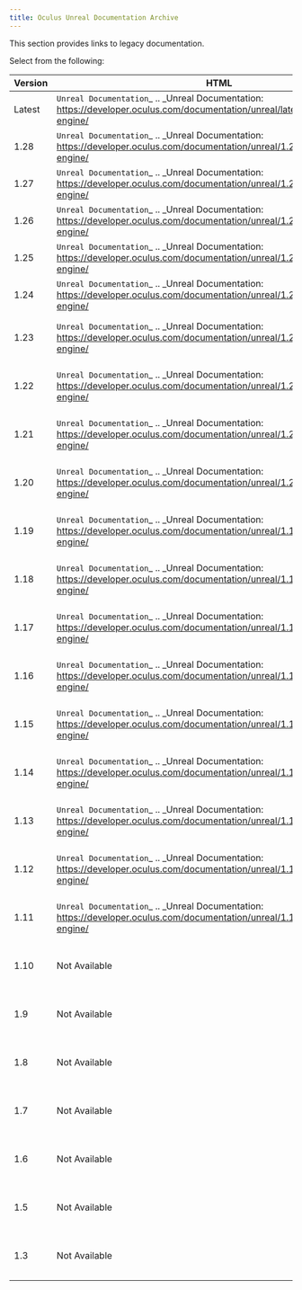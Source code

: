 ```yaml
---
title: Oculus Unreal Documentation Archive
---
```


This section provides links to legacy documentation.

Select from the following:

| Version |                                                                HTML                                                                |                                              PDFs                                              |
|---------|-------------------------------------------------------------------------------------------------------------------------------------|-------------------------------------------------------------------------------------------------|
| Latest | `Unreal Documentation`_  .. _Unreal Documentation: https://developer.oculus.com/documentation/unreal/latest/concepts/unreal-engine/ |                                          Not Available                                          |
|  1.28  |  `Unreal Documentation`_  .. _Unreal Documentation: https://developer.oculus.com/documentation/unreal/1.28/concepts/unreal-engine/  |                                          Not Available                                          |
|  1.27  |  `Unreal Documentation`_  .. _Unreal Documentation: https://developer.oculus.com/documentation/unreal/1.27/concepts/unreal-engine/  |                                          Not Available                                          |
|  1.26  |  `Unreal Documentation`_  .. _Unreal Documentation: https://developer.oculus.com/documentation/unreal/1.26/concepts/unreal-engine/  |                                          Not Available                                          |
|  1.25  |  `Unreal Documentation`_  .. _Unreal Documentation: https://developer.oculus.com/documentation/unreal/1.25/concepts/unreal-engine/  |                                          Not Available                                          |
|  1.24  |  `Unreal Documentation`_  .. _Unreal Documentation: https://developer.oculus.com/documentation/unreal/1.24/concepts/unreal-engine/  |                                          Not Available                                          |
|  1.23  |  `Unreal Documentation`_  .. _Unreal Documentation: https://developer.oculus.com/documentation/unreal/1.23/concepts/unreal-engine/  | `Oculus Unreal Guide`_  .. _Oculus Unreal Guide: https://securecdn.oculus.com/sr/unreal-latest/ |
|  1.22  |  `Unreal Documentation`_  .. _Unreal Documentation: https://developer.oculus.com/documentation/unreal/1.22/concepts/unreal-engine/  |  `Oculus Unreal Guide`_  .. _Oculus Unreal Guide: https://securecdn.oculus.com/sr/unreal-1.22/  |
|  1.21  |  `Unreal Documentation`_  .. _Unreal Documentation: https://developer.oculus.com/documentation/unreal/1.21/concepts/unreal-engine/  |  `Oculus Unreal Guide`_  .. _Oculus Unreal Guide: https://securecdn.oculus.com/sr/unreal-1.21/  |
|  1.20  |  `Unreal Documentation`_  .. _Unreal Documentation: https://developer.oculus.com/documentation/unreal/1.20/concepts/unreal-engine/  |  `Oculus Unreal Guide`_  .. _Oculus Unreal Guide: https://securecdn.oculus.com/sr/unreal-1.20/  |
|  1.19  |  `Unreal Documentation`_  .. _Unreal Documentation: https://developer.oculus.com/documentation/unreal/1.19/concepts/unreal-engine/  |  `Oculus Unreal Guide`_  .. _Oculus Unreal Guide: https://securecdn.oculus.com/sr/unreal-1.19/  |
|  1.18  |  `Unreal Documentation`_  .. _Unreal Documentation: https://developer.oculus.com/documentation/unreal/1.18/concepts/unreal-engine/  |  `Oculus Unreal Guide`_  .. _Oculus Unreal Guide: https://securecdn.oculus.com/sr/unreal-1.18/  |
|  1.17  |  `Unreal Documentation`_  .. _Unreal Documentation: https://developer.oculus.com/documentation/unreal/1.17/concepts/unreal-engine/  |  `Oculus Unreal Guide`_  .. _Oculus Unreal Guide: https://securecdn.oculus.com/sr/unreal-1.17/  |
|  1.16  |  `Unreal Documentation`_  .. _Unreal Documentation: https://developer.oculus.com/documentation/unreal/1.16/concepts/unreal-engine/  |  `Oculus Unreal Guide`_  .. _Oculus Unreal Guide: https://securecdn.oculus.com/sr/unreal-1.16/  |
|  1.15  |  `Unreal Documentation`_  .. _Unreal Documentation: https://developer.oculus.com/documentation/unreal/1.15/concepts/unreal-engine/  |  `Oculus Unreal Guide`_  .. _Oculus Unreal Guide: https://securecdn.oculus.com/sr/unreal-1.15/  |
|  1.14  |  `Unreal Documentation`_  .. _Unreal Documentation: https://developer.oculus.com/documentation/unreal/1.14/concepts/unreal-engine/  |  `Oculus Unreal Guide`_  .. _Oculus Unreal Guide: https://securecdn.oculus.com/sr/unreal-1.14/  |
|  1.13  |  `Unreal Documentation`_  .. _Unreal Documentation: https://developer.oculus.com/documentation/unreal/1.13/concepts/unreal-engine/  |  `Oculus Unreal Guide`_  .. _Oculus Unreal Guide: https://securecdn.oculus.com/sr/unreal-1.13/  |
|  1.12  |  `Unreal Documentation`_  .. _Unreal Documentation: https://developer.oculus.com/documentation/unreal/1.12/concepts/unreal-engine/  |  `Oculus Unreal Guide`_  .. _Oculus Unreal Guide: https://securecdn.oculus.com/sr/unreal-1.12/  |
|  1.11  |  `Unreal Documentation`_  .. _Unreal Documentation: https://developer.oculus.com/documentation/unreal/1.11/concepts/unreal-engine/  |  `Oculus Unreal Guide`_  .. _Oculus Unreal Guide: https://securecdn.oculus.com/sr/unreal-1.11/  |
|  1.10  |                                                            Not Available                                                            |  `Oculus Unreal Guide`_  .. _Oculus Unreal Guide: https://securecdn.oculus.com/sr/unreal-1.10/  |
|   1.9   |                                                            Not Available                                                            |  `Oculus Unreal Guide`_  .. _Oculus Unreal Guide: https://securecdn.oculus.com/sr/unreal-1.9/  |
|   1.8   |                                                            Not Available                                                            |  `Oculus Unreal Guide`_  .. _Oculus Unreal Guide: https://securecdn.oculus.com/sr/unreal-1.8/  |
|   1.7   |                                                            Not Available                                                            |  `Oculus Unreal Guide`_  .. _Oculus Unreal Guide: https://securecdn.oculus.com/sr/unreal-1.7/  |
|   1.6   |                                                            Not Available                                                            |  `Oculus Unreal Guide`_  .. _Oculus Unreal Guide: https://securecdn.oculus.com/sr/unreal-1.6/  |
|   1.5   |                                                            Not Available                                                            |  `Oculus Unreal Guide`_  .. _Oculus Unreal Guide: https://securecdn.oculus.com/sr/unreal-1.5/  |
|   1.3   |                                                            Not Available                                                            |  `Oculus Unreal Guide`_  .. _Oculus Unreal Guide: https://securecdn.oculus.com/sr/unreal-1.3/  |
